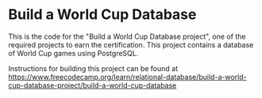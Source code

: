 # Build a World Cup Database

This is the code for the "Build a World Cup Database project", one of the required projects to earn the certification. This project contains a database of World Cup games using PostgreSQL.

Instructions for building this project can be found at https://www.freecodecamp.org/learn/relational-database/build-a-world-cup-database-project/build-a-world-cup-database
